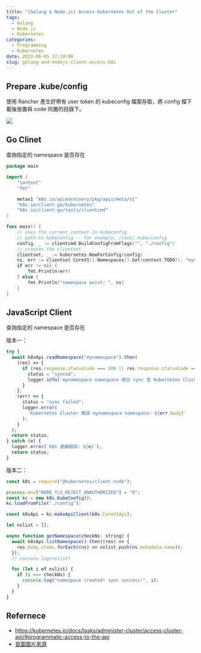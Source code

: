 ```yaml
---
title: "[Golang & Node.js] Access Kubernetes Out of the Cluster"
tags:
  - Golang
  - Node.js
  - Kubernetes
categories:
  - Programming
  - Kubernetes
date: 2023-06-05 17:19:00
slug: golang-and-nodejs-client-access-k8s
---
```


<!--more-->

## Prepare .kube/config

使用 Rancher 產生好帶有 user token 的 kubeconfig 檔案存取，將 config 檔下載後放置與 code 同層的目錄下。

![](https://imgur.com/f9EoEL4.png)

## Go Clinet

查詢指定的 namespace 是否存在

```go
package main

import (
	"context"
	"fmt"

	metav1 "k8s.io/apimachinery/pkg/apis/meta/v1"
	"k8s.io/client-go/kubernetes"
	"k8s.io/client-go/tools/clientcmd"
)

func main() {
	// uses the current context in kubeconfig
	// path-to-kubeconfig -- for example, /root/.kube/config
	config, _ := clientcmd.BuildConfigFromFlags("", "./config")
	// creates the clientset
	clientset, _ := kubernetes.NewForConfig(config)
	ns, err := clientset.CoreV1().Namespaces().Get(context.TODO(), "mynamespace", metav1.GetOptions{})
	if err != nil {
		fmt.Println(err)
	} else {
		fmt.Println("namespace exist: ", ns)
	}
}
```

## JavaScript Client

查詢指定的 namespace 是否存在

版本一：

```js
try {
  await k8sApi.readNamespace("mynamespace").then(
    (res) => {
      if (res.response.statusCode === 200 || res.response.statusCode === 201) {
        status = "synced";
        logger.info(`mynamespace namespace 成功 sync 至 Kubernetes Cluster`);
      }
    },
    (err) => {
      status = "sync failed";
      logger.error(
        `Kubernetes Cluster 無該 mynamespace namespace: ${err.body}`
      );
    }
  );
  return status;
} catch (e) {
  logger.error(`k8s 連線錯誤: ${e}`);
  return status;
}
```

版本二：

```js
const k8s = require("@kubernetes/client-node");

process.env["NODE_TLS_REJECT_UNAUTHORIZED"] = "0";
const kc = new k8s.KubeConfig();
kc.loadFromFile("./config");

const k8sApi = kc.makeApiClient(k8s.CoreV1Api);

let nslist = [];

async function getNamespace(checkNs: string) {
  await k8sApi.listNamespace().then((res) => {
    res.body.items.forEach((ns) => nslist.push(ns.metadata.name));
  });
  // console.log(nslist)

  for (let i of nslist) {
    if (i === checkNs) {
      console.log("namespace created! sync success!", i);
    }
  }
}
```

## Refernece

- https://kubernetes.io/docs/tasks/administer-cluster/access-cluster-api/#programmatic-access-to-the-api
- [首圖圖片來源](https://nordicapis.com/wp-content/uploads/Best-Practices-for-Hosting-an-API-on-Kubernetes-1024x576.png)

